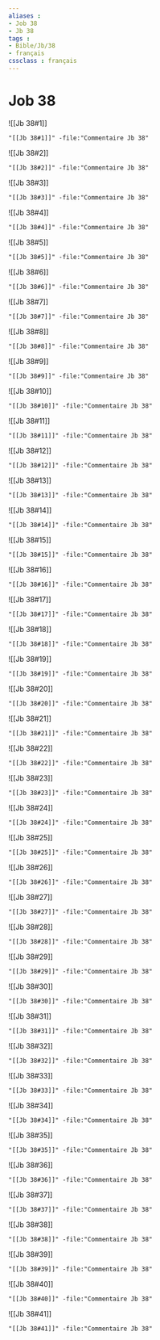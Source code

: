 ```yaml
---
aliases : 
- Job 38
- Jb 38
tags : 
- Bible/Jb/38
- français
cssclass : français
---
```


# Job 38

![[Jb 38#1]]

```query
"[[Jb 38#1]]" -file:"Commentaire Jb 38"
```

![[Jb 38#2]]

```query
"[[Jb 38#2]]" -file:"Commentaire Jb 38"
```

![[Jb 38#3]]

```query
"[[Jb 38#3]]" -file:"Commentaire Jb 38"
```

![[Jb 38#4]]

```query
"[[Jb 38#4]]" -file:"Commentaire Jb 38"
```

![[Jb 38#5]]

```query
"[[Jb 38#5]]" -file:"Commentaire Jb 38"
```

![[Jb 38#6]]

```query
"[[Jb 38#6]]" -file:"Commentaire Jb 38"
```

![[Jb 38#7]]

```query
"[[Jb 38#7]]" -file:"Commentaire Jb 38"
```

![[Jb 38#8]]

```query
"[[Jb 38#8]]" -file:"Commentaire Jb 38"
```

![[Jb 38#9]]

```query
"[[Jb 38#9]]" -file:"Commentaire Jb 38"
```

![[Jb 38#10]]

```query
"[[Jb 38#10]]" -file:"Commentaire Jb 38"
```

![[Jb 38#11]]

```query
"[[Jb 38#11]]" -file:"Commentaire Jb 38"
```

![[Jb 38#12]]

```query
"[[Jb 38#12]]" -file:"Commentaire Jb 38"
```

![[Jb 38#13]]

```query
"[[Jb 38#13]]" -file:"Commentaire Jb 38"
```

![[Jb 38#14]]

```query
"[[Jb 38#14]]" -file:"Commentaire Jb 38"
```

![[Jb 38#15]]

```query
"[[Jb 38#15]]" -file:"Commentaire Jb 38"
```

![[Jb 38#16]]

```query
"[[Jb 38#16]]" -file:"Commentaire Jb 38"
```

![[Jb 38#17]]

```query
"[[Jb 38#17]]" -file:"Commentaire Jb 38"
```

![[Jb 38#18]]

```query
"[[Jb 38#18]]" -file:"Commentaire Jb 38"
```

![[Jb 38#19]]

```query
"[[Jb 38#19]]" -file:"Commentaire Jb 38"
```

![[Jb 38#20]]

```query
"[[Jb 38#20]]" -file:"Commentaire Jb 38"
```

![[Jb 38#21]]

```query
"[[Jb 38#21]]" -file:"Commentaire Jb 38"
```

![[Jb 38#22]]

```query
"[[Jb 38#22]]" -file:"Commentaire Jb 38"
```

![[Jb 38#23]]

```query
"[[Jb 38#23]]" -file:"Commentaire Jb 38"
```

![[Jb 38#24]]

```query
"[[Jb 38#24]]" -file:"Commentaire Jb 38"
```

![[Jb 38#25]]

```query
"[[Jb 38#25]]" -file:"Commentaire Jb 38"
```

![[Jb 38#26]]

```query
"[[Jb 38#26]]" -file:"Commentaire Jb 38"
```

![[Jb 38#27]]

```query
"[[Jb 38#27]]" -file:"Commentaire Jb 38"
```

![[Jb 38#28]]

```query
"[[Jb 38#28]]" -file:"Commentaire Jb 38"
```

![[Jb 38#29]]

```query
"[[Jb 38#29]]" -file:"Commentaire Jb 38"
```

![[Jb 38#30]]

```query
"[[Jb 38#30]]" -file:"Commentaire Jb 38"
```

![[Jb 38#31]]

```query
"[[Jb 38#31]]" -file:"Commentaire Jb 38"
```

![[Jb 38#32]]

```query
"[[Jb 38#32]]" -file:"Commentaire Jb 38"
```

![[Jb 38#33]]

```query
"[[Jb 38#33]]" -file:"Commentaire Jb 38"
```

![[Jb 38#34]]

```query
"[[Jb 38#34]]" -file:"Commentaire Jb 38"
```

![[Jb 38#35]]

```query
"[[Jb 38#35]]" -file:"Commentaire Jb 38"
```

![[Jb 38#36]]

```query
"[[Jb 38#36]]" -file:"Commentaire Jb 38"
```

![[Jb 38#37]]

```query
"[[Jb 38#37]]" -file:"Commentaire Jb 38"
```

![[Jb 38#38]]

```query
"[[Jb 38#38]]" -file:"Commentaire Jb 38"
```

![[Jb 38#39]]

```query
"[[Jb 38#39]]" -file:"Commentaire Jb 38"
```

![[Jb 38#40]]

```query
"[[Jb 38#40]]" -file:"Commentaire Jb 38"
```

![[Jb 38#41]]

```query
"[[Jb 38#41]]" -file:"Commentaire Jb 38"
```

